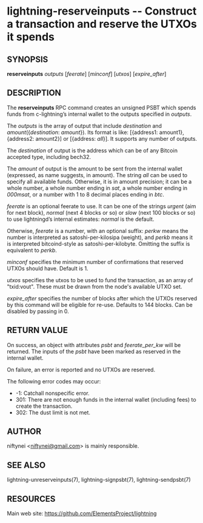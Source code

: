 lightning-reserveinputs -- Construct a transaction and reserve the UTXOs it spends
==================================================================================

SYNOPSIS
--------

**reserveinputs** *outputs* \[*feerate*\] \[*minconf*\] \[*utxos*\] \[*expire_after*\]

DESCRIPTION
-----------

The **reserveinputs** RPC command creates an unsigned PSBT which
spends funds from c-lightning’s internal wallet to the outputs specified
in *outputs*.

The *outputs* is the array of output that include *destination*
and *amount*(\{*destination*: *amount*\}). Its format is like:
\[\{address1: amount1\}, \{address2: amount2\}\]
or
\[\{address: *all*\}\].
It supports any number of outputs.

The *destination* of output is the address which can be of any Bitcoin accepted
type, including bech32.

The *amount* of output is the amount to be sent from the internal wallet
(expressed, as name suggests, in amount). The string *all* can be used to specify
all available funds. Otherwise, it is in amount precision; it can be a whole
number, a whole number ending in *sat*, a whole number ending in *000msat*,
or a number with 1 to 8 decimal places ending in *btc*.

*feerate* is an optional feerate to use. It can be one of the strings
*urgent* (aim for next block), *normal* (next 4 blocks or so) or *slow*
(next 100 blocks or so) to use lightningd’s internal estimates: *normal*
is the default.

Otherwise, *feerate* is a number, with an optional suffix: *perkw* means
the number is interpreted as satoshi-per-kilosipa (weight), and *perkb*
means it is interpreted bitcoind-style as satoshi-per-kilobyte. Omitting
the suffix is equivalent to *perkb*.

*minconf* specifies the minimum number of confirmations that reserved UTXOs 
should have. Default is 1.

*utxos* specifies the utxos to be used to fund the transaction, as an array
of "txid:vout". These must be drawn from the node's available UTXO set.

*expire_after* specifies the number of blocks after which the UTXOs reserved
by this command will be eligible for re-use. Defaults to 144 blocks.
Can be disabled by passing in 0.


RETURN VALUE
------------

On success, an object with attributes *psbt* and *feerate_per_kw* will be
returned. The inputs of the *psbt* have been marked as reserved in the internal wallet.

On failure, an error is reported and no UTXOs are reserved.

The following error codes may occur:
- -1: Catchall nonspecific error.
- 301: There are not enough funds in the internal wallet (including
fees) to create the transaction.
- 302: The dust limit is not met.

AUTHOR
------

niftynei <<niftynei@gmail.com>> is mainly responsible.

SEE ALSO
--------

lightning-unreserveinputs(7), lightning-signpsbt(7), lightning-sendpsbt(7)

RESOURCES
---------

Main web site: <https://github.com/ElementsProject/lightning>
